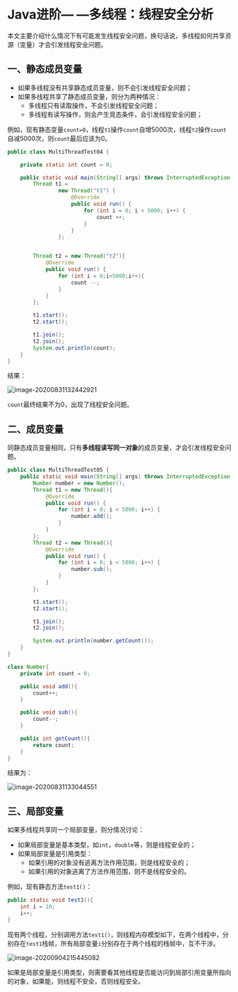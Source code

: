 # Java进阶— —多线程：线程安全分析

本文主要介绍什么情况下有可能发生线程安全问题，换句话说，多线程如何共享资源（变量）才会引发线程安全问题。



## 一、静态成员变量

- 如果多线程没有共享静态成员变量，则不会引发线程安全问题；
- 如果多线程共享了静态成员变量，则分为两种情况：
  - 多线程只有读取操作，不会引发线程安全问题；
  - 多线程有读写操作，则会产生竞态条件，会引发线程安全问题；

例如，现有静态变量`count=0`，线程`t1`操作`count`自增5000次，线程`t2`操作`count`自减5000次，则`count`最后应该为0。

```java
public class MultiThreadTest04 {

    private static int count = 0;

    public static void main(String[] args) throws InterruptedException {
        Thread t1 =
                new Thread("t1") {
                    @Override
                    public void run() {
                        for (int i = 0; i < 5000; i++) {
                            count ++;
                        }
                    }
                };


        Thread t2 = new Thread("t2"){
            @Override
            public void run() {
                for (int i = 0;i<5000;i++){
                    count --;
                }
            }
        };

        t1.start();
        t2.start();

        t1.join();
        t2.join();
        System.out.println(count);
    }
}
```

结果：

![image-20200831132442921](https://cdn.jsdelivr.net/gh/Lee-0o0/image-store/PicGo/2022-06-11/6d2469aa7ef9ec1daa4ea2e64876813c--e8e6--image-20200831132442921.png)

`count`最终结果不为0，出现了线程安全问题。



## 二、成员变量

同静态成员变量相同，只有**多线程读写同一对象**的成员变量，才会引发线程安全问题。

```java
public class MultiThreadTest05 {
    public static void main(String[] args) throws InterruptedException {
        Number number = new Number();
        Thread t1 = new Thread(){
            @Override
            public void run() {
                for (int i = 0; i < 5000; i++) {
                    number.add();
                }
            }
        };
        Thread t2 = new Thread(){
            @Override
            public void run() {
                for (int i = 0; i < 5000; i++) {
                    number.sub();
                }
            }
        };

        t1.start();
        t2.start();

        t1.join();
        t2.join();

        System.out.println(number.getCount());
    }
}

class Number{
    private int count = 0;

    public void add(){
        count++;
    }

    public void sub(){
        count--;
    }

    public int getCount(){
        return count;
    }
}
```

结果为：

![image-20200831133044551](https://cdn.jsdelivr.net/gh/Lee-0o0/image-store/PicGo/2022-06-11/e3b469a991d970955d138b6d1f17ff65--53d6--image-20200831133044551.png)



## 三、局部变量

如果多线程共享同一个局部变量，则分情况讨论：

- 如果局部变量是基本类型，如`int`，`double`等，则是线程安全的；
- 如果局部变量是引用类型：
  - 如果引用的对象没有逃离方法作用范围，则是线程安全的；
  - 如果引用的对象逃离了方法作用范围，则不是线程安全的。

例如，现有静态方法`test1()`：

```java
public static void test1(){
    int i = 10;
    i++;
}
```

现有两个线程，分别调用方法`test1()`，则线程内存模型如下，在两个线程中，分别存在`test1`栈帧，所有局部变量`i`分别存在于两个线程的栈帧中，互不干涉。

![image-20200904215445082](https://cdn.jsdelivr.net/gh/Lee-0o0/image-store/PicGo/2022-06-11/552ab2639dc35163e7742b44ca54fa33--6958--image-20200904215445082.png)

如果是局部变量是引用类型，则需要看其他线程是否能访问到局部引用变量所指向的对象，如果能，则线程不安全，否则线程安全。

